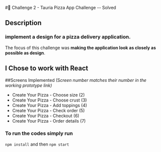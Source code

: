 #🍕 Challenge 2 - Tauria Pizza App Challenge -- Solved

## Description

### implement a design for a pizza delivery application. 

The focus of this challenge was **making the application look as closely as possible as design**. 

## I Chose to work with React

##Screens Implemented
(S*creen number matches their number in the working prototype link)*

- Create Your Pizza - Choose size (2)
- Create Your Pizza - Choose crust (3)
- Create Your Pizza - Add toppings (4)
- Create Your Pizza - Check order (5)
- Create Your Pizza - Checkout (6)
- Create Your Pizza - Order details (7)
### To run the codes simply run 

`npm install` and then `npm start`







